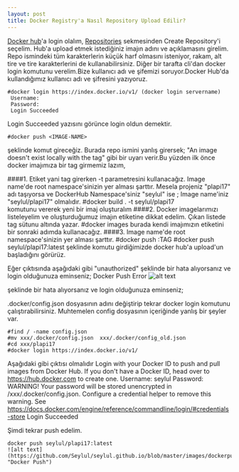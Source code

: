 ```yaml
---
layout: post
title: Docker Registry'a Nasıl Repository Upload Edilir?
---
```

 [Docker hub](https://hub.docker.com/)'a login olalım, [Repositories](https://cloud.docker.com/repository/list) sekmesinden Create Repository'i seçelim. Hub'a upload etmek istediğiniz imajın adını ve açıklamasını girelim. Repo ismindeki tüm karakterlerin küçük harf olmasını isteniyor, rakam, alt tire ve tire karakterlerini de kullanabilirsiniz.
 Diğer bir tarafta cli'dan docker login komutunu verelim.Bize kullanıcı adı ve şifemizi soruyor.Docker Hub'da kullandığımız kullanıcı adı ve şifresini yazıyoruz.

	#docker login https://index.docker.io/v1/ (docker login servername)
	 Username:
	 Password:
	 Login Succeeded 
 Login Succeeded yazısını görünce login oldun demektir.

	#docker push <IMAGE-NAME>

şeklinde komut gireceğiz. Burada repo ismini yanlış girersek; "An image doesn't exist locally with the tag" gibi bir uyarı verir.Bu yüzden ilk önce docker imajımıza bir tag girmemiz lazım,  

####1.
 Etiket yani tag girerken -t parametresini kullanacağız. Image name'de root namespace'sinizin yer alması şarttır. Mesela projeniz "plapi17" adı taşıyorsa ve DockerHub Namespace'siniz "seylul" ise ; Image name'iniz "seylul/plapi17" olmalıdır.
	#docker build . -t seylul/plapi17  
 komutunu vererek yeni bir imaj oluşturalım
####2. 
 Docker imagelarımızı listeleyelim ve oluşturduğumuz imajın etiketine dikkat edelim. Çıkan listede tag sütunu altında yazar.
	#docker images 
burada kendi imajımızın etiketini bir sonraki adımda kullanacağız.
####3.
Image name'de root namespace'sinizin yer alması şarttır.
	#docker push <IMAGE-NAME>:TAG 
	#docker push seylul/plapi17:latest 
şeklinde komutu girdiğimizde docker hub'a upload'un başladığını görürüz.

Eğer çıktısında aşağıdaki gibi "unauthorized" şeklinde bir hata alıyorsanız ve login olduğunuza eminseniz;
	Docker Push Error
	![alt text](https://github.com/Seylul/seylul.github.io/blob/master/images/dockerpush_error.PNG "Docker Push Error")

şeklinde bir hata alıyorsanız ve login olduğunuza eminseniz;

.docker/config.json dosyasının adını değiştirip tekrar docker login komutunu çalıştırabilirsiniz. Muhtemelen config dosyasının içeriğinde yanlış bir şeyler var.

	#find / -name config.json
	#mv xxx/.docker/config.json  xxx/.docker/config_old.json
	#cd xxx/plapi17
	#docker login https://index.docker.io/v1/
Aşağıdaki gibi çıktısı olmalıdır
	Login with your Docker ID to push and pull images from Docker Hub. If you don't have a Docker ID, head over to https://hub.docker.com to create one.
	Username: seylul
	Password:
	WARNING! Your password will be stored unencrypted in /xxx/.docker/config.json.
	Configure a credential helper to remove this warning. See https://docs.docker.com/engine/reference/commandline/login/#credentials-store
	Login Succeeded

Şimdi tekrar push edelim.

	docker push seylul/plapi17:latest
	![alt text](https://github.com/Seylul/seylul.github.io/blob/master/images/dockerpush.PNG "Docker Push")
 
